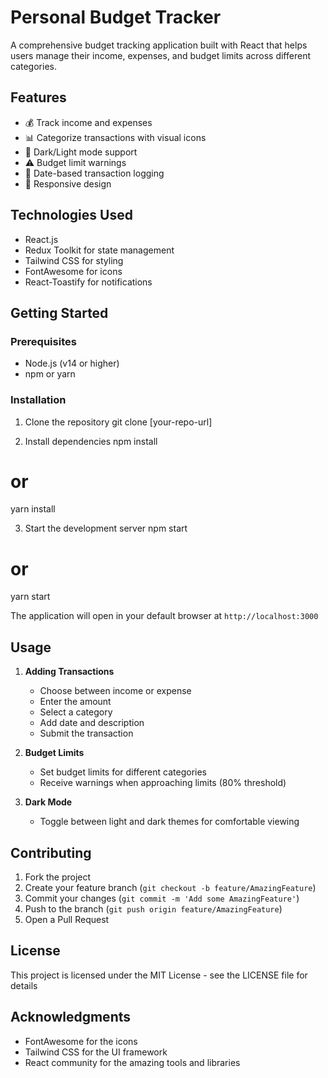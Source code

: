 # Personal Budget Tracker

A comprehensive budget tracking application built with React that helps users manage their income, expenses, and budget limits across different categories.

## Features

- 💰 Track income and expenses
- 📊 Categorize transactions with visual icons
- 🌙 Dark/Light mode support
- ⚠️ Budget limit warnings
- 📅 Date-based transaction logging
- 📱 Responsive design

## Technologies Used

- React.js
- Redux Toolkit for state management
- Tailwind CSS for styling
- FontAwesome for icons
- React-Toastify for notifications

## Getting Started

### Prerequisites

- Node.js (v14 or higher)
- npm or yarn

### Installation

1. Clone the repository
git clone [your-repo-url]

2. Install dependencies
npm install
# or
yarn install

3. Start the development server
npm start
# or
yarn start

The application will open in your default browser at `http://localhost:3000`

## Usage

1. **Adding Transactions**
   - Choose between income or expense
   - Enter the amount
   - Select a category
   - Add date and description
   - Submit the transaction

2. **Budget Limits**
   - Set budget limits for different categories
   - Receive warnings when approaching limits (80% threshold)

3. **Dark Mode**
   - Toggle between light and dark themes for comfortable viewing

## Contributing

1. Fork the project
2. Create your feature branch (`git checkout -b feature/AmazingFeature`)
3. Commit your changes (`git commit -m 'Add some AmazingFeature'`)
4. Push to the branch (`git push origin feature/AmazingFeature`)
5. Open a Pull Request

## License

This project is licensed under the MIT License - see the LICENSE file for details

## Acknowledgments

- FontAwesome for the icons
- Tailwind CSS for the UI framework
- React community for the amazing tools and libraries
